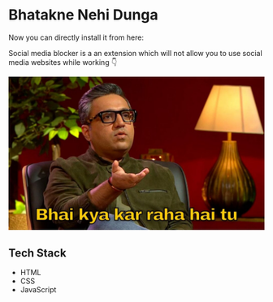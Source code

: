 # Bhatakne Nehi Dunga

Now you can directly install it from here: 

Social media blocker is a an extension which will not allow you to use social media websites while working 👇

![Demo Photo](./assets/banner.jpg)

## Tech Stack

- HTML
- CSS
- JavaScript
